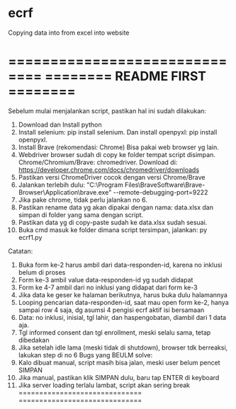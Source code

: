# ecrf
Copying data into from excel into website

==============================
======== README FIRST ======== 
==============================
Sebelum mulai menjalankan script, pastikan hal ini sudah dilakukan:
1. Download dan Install python 
2. Install selenium: pip install selenium. Dan install openpyxl: pip install openpyxl.
3. Install Brave (rekomendasi: Chrome) Bisa pakai web browser yg lain.
4. Webdriver browser sudah di copy ke folder tempat script disimpan. Chrome/Chromium/Brave: chromedriver. Download di: https://developer.chrome.com/docs/chromedriver/downloads
5. Pastikan versi ChromeDriver cocok dengan versi Chrome/Brave
6. Jalankan terlebih dulu: "C:\Program Files\BraveSoftware\Brave-Browser\Application\brave.exe" --remote-debugging-port=9222 
7. Jika pake chrome, tidak perlu jalankan no 6.
8. Pastikan rename data yg akan dipakai dengan nama: data.xlsx dan simpan di folder yang sama dengan script.
9. Pastikan data yg di copy-paste sudah ke data.xlsx sudah sesuai.
10. Buka cmd masuk ke folder dimana script tersimpan, jalankan: py ecrf1.py

Catatan:
1. Buka form ke-2 harus ambil dari data-responden-id, karena no inklusi belum di proses
2. Form ke-3 ambil value data-responden-id yg sudah didapat
3. Form ke 4-7 ambil dari no inklusi yang didapat dari form ke-3
4. Jika data ke geser ke halaman berikutnya, harus buka dulu halamannya
5. Looping pencarian data-responden-id, saat mau open form ke-2, hanya sampai row 4 saja, dg asumsi 4 pengisi ecrf aktif isi bersamaan
6. Data: no inklusi, inisial, tgl lahir, dan haspengobatan, diambil dari 1 data aja. 
7. Tgl informed consent dan tgl enrollment, meski selalu sama, tetap dibedakan
8. Jika setelah idle lama (meski tidak di shutdown), browser tdk berreaksi, lakukan step di no 6
Bugs yang BEULM solve:
1. Kalo dibuat manual, script masih bisa jalan, meski user belum pencet SIMPAN
2. Jika manual, pastikan klik SIMPAN dulu, baru tap ENTER di keyboard
3. Jika server loading terlalu lambat, script akan sering break
==============================
==============================

